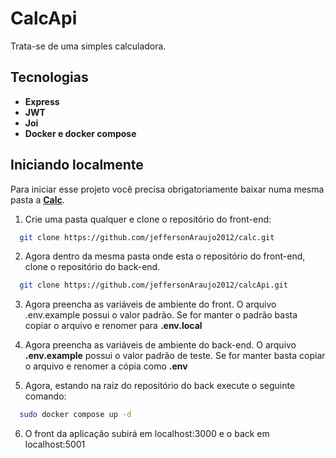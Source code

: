 
# CalcApi

Trata-se de uma simples calculadora.

## Tecnologias

- **Express**
- **JWT**
- **Joi**
- **Docker e docker compose**

## Iniciando localmente

Para iniciar esse projeto você precisa obrigatoriamente baixar numa mesma pasta a **[Calc](https://github.com/jeffersonAraujo2012/calc)**.

1. Crie uma pasta qualquer e clone o repositório do front-end:

```bash
  git clone https://github.com/jeffersonAraujo2012/calc.git
```

2. Agora dentro da mesma pasta onde esta o repositório do front-end, clone o repositório do back-end.

```bash
  git clone https://github.com/jeffersonAraujo2012/calcApi.git
```

3. Agora preencha as variáveis de ambiente do front. O arquivo .env.example possui o valor padrão. Se for manter o padrão basta copiar o arquivo e renomer para **.env.local**

4. Agora preencha as variáveis de ambiente do back-end. O arquivo **.env.example** possui o valor padrão de teste. Se for manter basta copiar o arquivo e renomer a cópia como **.env**

5. Agora, estando na raiz do repositório do back execute o seguinte comando:

```bash
  sudo docker compose up -d
```

6. O front da aplicação subirá em localhost:3000 e o back em localhost:5001


